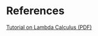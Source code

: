 # References

[Tutorial on Lambda Calculus (PDF)](https://www.inf.fu-berlin.de/lehre/WS03/alpi/lambda.pdf)
